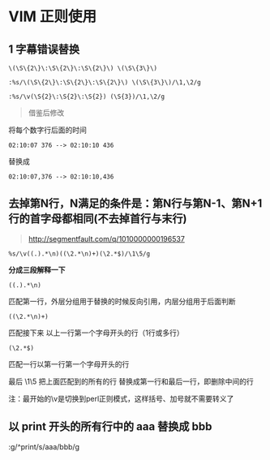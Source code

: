 # VIM 正则使用

## 1 字幕错误替换

	\(\S\{2\}\:\S\{2\}\:\S\{2\}\) \(\S\{3\}\)

	:%s/\(\S\{2\}\:\S\{2\}\:\S\{2\}\) \(\S\{3\}\)/\1,\2/g

	:%s/\v(\S{2}\:\S{2}\:\S{2}) (\S{3})/\1,\2/g
> 借鉴后修改

将每个数字行后面的时间

	02:10:07 376 --> 02:10:10 436

替换成

	02:10:07,376 --> 02:10:10,436

## 去掉第N行，N满足的条件是：第N行与第N-1、第N+1行的首字母都相同(不去掉首行与末行)

> http://segmentfault.com/q/1010000000196537

	%s/\v((.).*\n)((\2.*\n)+)(\2.*$)/\1\5/g

**分成三段解释一下**

	((.).*\n)
匹配第一行，外层分组用于替换的时候反向引用，内层分组用于后面判断

	((\2.*\n)+)
匹配接下来 以上一行第一个字母开头的行（1行或多行）

	(\2.*$)
匹配一行以第一行第一个字母开头的行

最后 \1\5 把上面匹配到的所有的行 替换成第一行和最后一行，即删除中间的行

注：最开始的\v是切换到perl正则模式，这样括号、加号就不需要转义了

## 以 print 开头的所有行中的 aaa 替换成 bbb
:g/^print/s/aaa/bbb/g
